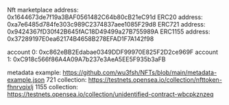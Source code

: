 Nft marketplace address: 0x1644673de7f19a3BAF0561482C64b80cB21eC91d
ERC20 address: 0xa7e6485d784fe303c989C2374837aee1085F29d8
ERC721 address: 0x9424367fD30f42B645fAC18D49499a27B755989A
ERC1155 address: 0x37289197E0ea62174B4658B278EFAD1F7A142f98

account 0: 0xc862eBB2Edabae0349DDF99970E825F2D2ce969F
account 1: 0xC918c566f86A4A09A7b237e3AeA5EE5F935b3aFB

metadata example: https://github.com/wu3fsh/NFTs/blob/main/metadata-example.json
721 collection: https://testnets.opensea.io/collection/nfttoken-fhnrvqixlj
1155 collection: https://testnets.opensea.io/collection/unidentified-contract-wbcpkznzeq
